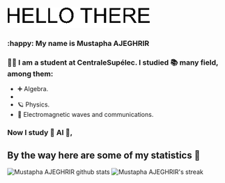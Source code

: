 ![Hello there](HELLO_THERE/HELLO_THERE.gif)



### :happy: My name is Mustapha AJEGHRIR

### :man_student: I am a student at CentraleSupélec. I studied :books: many field, among them: 

* :heavy_plus_sign: Algebra.
* 
* :ringed_planet: Physics.
* :signal_strength: Electromagnetic waves and communications.

### Now I study :robot: ​AI​ :robot:,  ​ 





## By the way here are some of my statistics 🚀
![Mustapha AJEGHRIR github stats](https://github-readme-stats.vercel.app/api?username=Mustapha-AJEGHRIR&show_icons=true&theme=tokyonight)
![Mustapha AJEGHRIR's streak](https://github-readme-streak-stats.herokuapp.com/?user=Mustapha-AJEGHRIR&theme=tokyonight)
